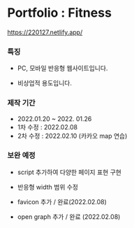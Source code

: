 # Portfolio : Fitness

https://220127.netlify.app/

### 특징

- PC, 모바일 반응형 웹사이트입니다.

- 비상업적 용도입니다.

### 제작 기간

- 2022.01.20 ~ 2022. 01.26
- 1차 수정 : 2022.02.08
- 2차 수정 : 2022.02.10 (카카오 map 연습)

### 보완 예정

- script 추가하여 다양한 페이지 표현 구현

- 반응형 width 범위 수정

- favicon 추가 / 완료(2022.02.08)

- open graph 추가 / 완료 (2022.02.08)


